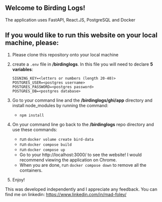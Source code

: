 ## Welcome to Birding Logs!


The application uses FastAPI, React.JS, PostgreSQL and Docker

## If you would like to run this website on your local machine, please:

 1. Please clone this repository onto your local machine

 2. create a ```.env``` file in **/birdinglogs**. In this file you will need to declare **5 variables**:
    ```
    SIGNING_KEY=<letters or numbers (length 20-40)>
    POSTGRES_USER=<postgres username>
    POSTGRES_PASSWORD=<postgres password>
    POSTGRES_DB=<postgres database>
    ```
 3. Go to your command line and the **/birdinglogs/ghi/app** directory and install node_modules by running the command:
    - ```npm install```
 4. On your command line go back to the **/birdinglogs** repo directory and use these commands:
    -   run ```docker volume create bird-data```
    -   run ```docker compose build```
    -   run ```docker compose up```
    -   Go to your http://localhost:3000/ to see the website! I would recommend viewing the application on Chrome.
    -   When you are done, run ```docker compose down``` to remove all the containers.

 5. Enjoy!


This was developed independently and I appreciate any feedback. You can find me on linkedin:
https://www.linkedin.com/in/mad-foley/
